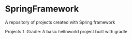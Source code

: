 # SpringFramework
A repository of projects created with Spring framework

Projects
    1. Gradle: A basic helloworld project built with gradle

